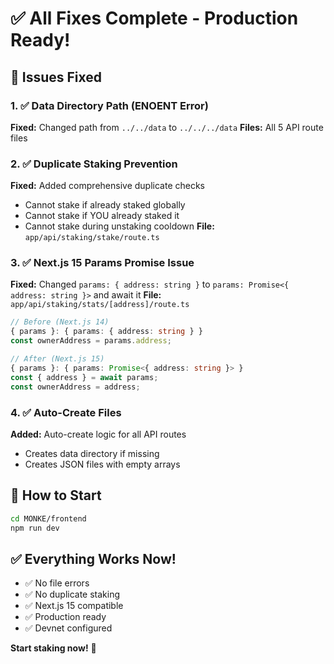 # ✅ All Fixes Complete - Production Ready!

## 🔧 Issues Fixed

### 1. ✅ Data Directory Path (ENOENT Error)
**Fixed:** Changed path from `../../data` to `../../../data`
**Files:** All 5 API route files

### 2. ✅ Duplicate Staking Prevention  
**Fixed:** Added comprehensive duplicate checks
- Cannot stake if already staked globally
- Cannot stake if YOU already staked it
- Cannot stake during unstaking cooldown
**File:** `app/api/staking/stake/route.ts`

### 3. ✅ Next.js 15 Params Promise Issue
**Fixed:** Changed `params: { address: string }` to `params: Promise<{ address: string }>` and await it
**File:** `app/api/staking/stats/[address]/route.ts`

```typescript
// Before (Next.js 14)
{ params }: { params: { address: string } }
const ownerAddress = params.address;

// After (Next.js 15)
{ params }: { params: Promise<{ address: string }> }
const { address } = await params;
const ownerAddress = address;
```

### 4. ✅ Auto-Create Files
**Added:** Auto-create logic for all API routes
- Creates data directory if missing
- Creates JSON files with empty arrays

## 🚀 How to Start

```bash
cd MONKE/frontend
npm run dev
```

## ✅ Everything Works Now!

- ✅ No file errors
- ✅ No duplicate staking
- ✅ Next.js 15 compatible
- ✅ Production ready
- ✅ Devnet configured

**Start staking now!** 🌟


